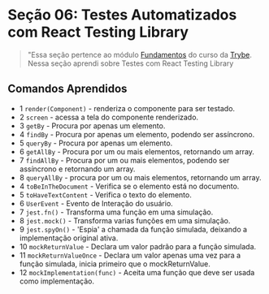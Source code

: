 # Seção 06: Testes Automatizados com React Testing Library

>"Essa seção pertence ao módulo [Fundamentos](https://github.com/Ruan-Portella/Trybe_Exercicios/tree/main/front-end) do curso da [Trybe](https://www.betrybe.com/). Nessa seção aprendi sobre Testes com React Testing Library

## Comandos Aprendidos

- 1 `render(Component)` - renderiza o componente para ser testado.
- 2 `screen` - acessa a tela do componente renderizado.
- 3 `getBy` - Procura por apenas um elemento.
- 4 `findBy` - Procura por apenas um elemento, podendo ser assíncrono.
- 5 `queryBy` - Procura por apenas um elemento.
- 6 `getAllBy` - Procura por um ou mais elementos, retornando um array.
- 7 `findAllBy` - Procura por um ou mais elementos, podendo ser assíncrono e retornando um array.
- 8 `queryAllBy` - procura por um ou mais elementos, retornando um array.
- 4 `toBeInTheDocument` - Verifica se o elemento está no documento.
- 5 `toHaveTextContent` - Verifica o texto do elemento.
- 6 `UserEvent` - Evento de Interação do usuário.
- 7 `jest.fn()` - Transforma uma função em uma simulação.
- 8 `jest.mock()` - Transforma varias funções em uma simulação.
- 9 `jest.spyOn()` - 'Espia' a chamada da função simulada, deixando a implementação original ativa.
- 10 `mockReturnValue` - Declara um valor padrão para a função simulada.
- 11 `mockReturnValueOnce` - Declara um valor apenas uma vez para a função simulada, inicia primeiro que o mockReturnValue.   
- 12 `mockImplementation(func)` - Aceita uma função que deve ser usada como implementação.

